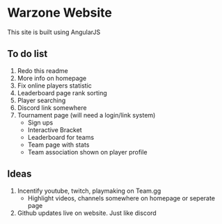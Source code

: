 # Warzone Website
This site is built using AngularJS


## To do list
1. Redo this readme
2. More info on homepage
3. Fix online players statistic
4. Leaderboard page rank sorting
5. Player searching
6. Discord link somewhere
7. Tournament page (will need a login/link system)
    - Sign ups
    - Interactive Bracket
    - Leaderboard for teams
    - Team page with stats
    - Team association shown on player profile

## Ideas
1. Incentify youtube, twitch, playmaking on Team.gg
    - Highlight videos, channels somewhere on homepage or seperate page
2. Github updates live on website. Just like discord
